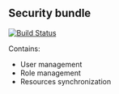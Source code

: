 Security bundle
---

[![Build Status](https://travis-ci.org/ufik/webcookcms-security-bundle.svg?branch=master)](https://travis-ci.org/ufik/webcookcms-security-bundle)

Contains:

* User management
* Role management
* Resources synchronization 
